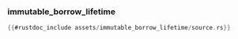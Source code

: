 ### immutable_borrow_lifetime

```rust
{{#rustdoc_include assets/immutable_borrow_lifetime/source.rs}}
```
<div class="flex-container vis_block" style="position:relative; margin-left:-75px; margin-right:-75px; display: flex;">
	<object type="image/svg+xml" class="immutable_borrow_lifetime code_panel" data="assets/immutable_borrow_lifetime/vis_code.svg"></object>
	<object type="image/svg+xml" class="immutable_borrow_lifetime tl_panel" data="assets/immutable_borrow_lifetime/vis_timeline.svg" style="width: auto;" onmouseenter="helpers('immutable_borrow_lifetime')"></object>
</div>